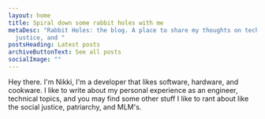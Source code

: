```yaml
---
layout: home
title: Spiral down some rabbit holes with me
metaDesc: "Rabbit Holes: the blog. A place to share my thoughts on tech, social
  justice, and "
postsHeading: Latest posts
archiveButtonText: See all posts
socialImage: ""
---
```

Hey there. I'm Nikki, I'm a developer that likes software, hardware, and cookware. I like to write about my personal experience as an engineer, technical topics, and you may find some other stuff I like to rant about like the social justice, patriarchy,  and MLM's.